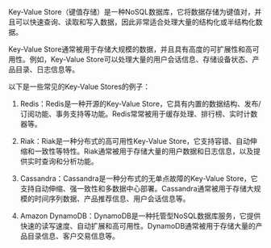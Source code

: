 

Key-Value Store（键值存储）是一种NoSQL数据库，它将数据存储为键值对，并且可以快速查询、读取和写入数据，因此非常适合处理大量的结构化或半结构化数据。

Key-Value Store通常被用于存储大规模的数据，并且具有高度的可扩展性和高可用性。例如，Key-Value Store可以处理大量的用户会话信息、存储设备状态、产品目录、日志信息等。

以下是一些常见的Key-Value Stores的例子：

1. Redis：Redis是一种开源的Key-Value Store，它具有内置的数据结构、发布/订阅功能、事务支持等功能。Redis常常被用于缓存处理、排行榜、实时计数器等。

2. Riak：Riak是一种分布式的高可用性Key-Value Store，它支持容错、自动伸缩和一致性等特性。Riak通常被用于存储大量的用户数据和日志信息，以及提供实时查询和分析功能。

3. Cassandra：Cassandra是一种分布式的无单点故障的Key-Value Store，它支持自动伸缩、强一致性和多数据中心部署。Cassandra通常被用于存储大规模的时间序列数据、产品推荐信息、用户会话信息等。

4. Amazon DynamoDB：DynamoDB是一种托管型NoSQL数据库服务，它提供快速的读写速度、自动扩展和高可用性。DynamoDB通常被用于存储大量的产品目录信息、客户交易信息等。